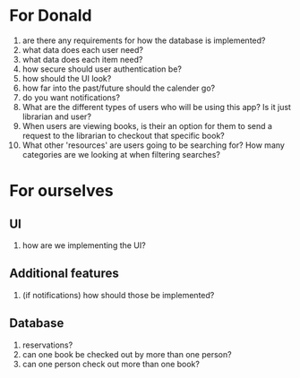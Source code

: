 # For Donald
1. are there any requirements for how the database is implemented?
2. what data does each user need?
3. what data does each item need?
4. how secure should user authentication be?
5. how should the UI look?
6. how far into the past/future should the calender go?
7. do you want notifications?
8. What are the different types of users who will be using this app? Is it just librarian and user?
9. When users are viewing books, is their an option for them to send a request to the librarian to checkout that specific book?
10. What other 'resources' are users going to be searching for? How many categories are we looking at when filtering searches?
# For ourselves

## UI
1. how are we implementing the UI?

## Additional features
1. (if notifications) how should those be implemented?

## Database
1. reservations?
2. can one book be checked out by more than one person?
3. can one person check out more than one book?
